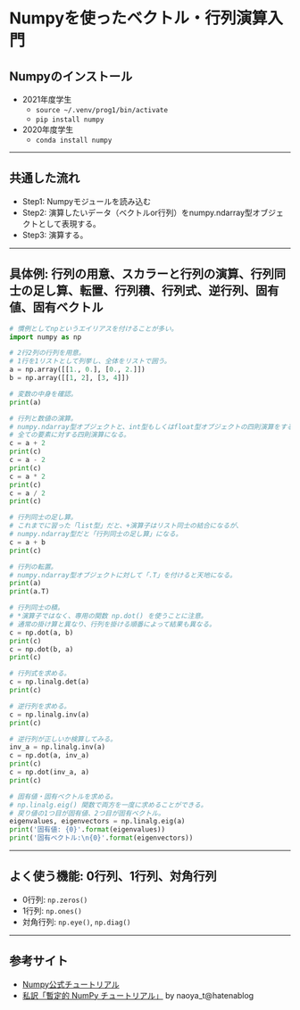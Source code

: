 # Numpyを使ったベクトル・行列演算入門

## Numpyのインストール
- 2021年度学生
  - ``source ~/.venv/prog1/bin/activate``
  - ``pip install numpy``
- 2020年度学生
  - ``conda install numpy``

---
## 共通した流れ
- Step1: Numpyモジュールを読み込む
- Step2: 演算したいデータ（ベクトルor行列）をnumpy.ndarray型オブジェクトとして表現する。
- Step3: 演算する。

---
## 具体例: 行列の用意、スカラーと行列の演算、行列同士の足し算、転置、行列積、行列式、逆行列、固有値、固有ベクトル
```python
# 慣例としてnpというエイリアスを付けることが多い。
import numpy as np

# 2行2列の行列を用意。
# 1行を1リストとして列挙し、全体をリストで囲う。
a = np.array([[1., 0.], [0., 2.]])
b = np.array([[1, 2], [3, 4]])

# 変数の中身を確認。
print(a)

# 行列と数値の演算。
# numpy.ndarray型オブジェクトと、int型もしくはfloat型オブジェクトの四則演算をすると、
# 全ての要素に対する四則演算になる。
c = a + 2
print(c)
c = a - 2
print(c)
c = a * 2
print(c)
c = a / 2
print(c)

# 行列同士の足し算。
# これまでに習った「list型」だと、+演算子はリスト同士の結合になるが、
# numpy.ndarray型だと「行列同士の足し算」になる。
c = a + b
print(c)

# 行列の転置。
# numpy.ndarray型オブジェクトに対して「.T」を付けると天地になる。
print(a)
print(a.T)

# 行列同士の積。
# *演算子ではなく、専用の関数 np.dot() を使うことに注意。
# 通常の掛け算と異なり、行列を掛ける順番によって結果も異なる。
c = np.dot(a, b)
print(c)
c = np.dot(b, a)
print(c)

# 行列式を求める。
c = np.linalg.det(a)
print(c)

# 逆行列を求める。
c = np.linalg.inv(a)
print(c)

# 逆行列が正しいか検算してみる。
inv_a = np.linalg.inv(a)
c = np.dot(a, inv_a)
print(c)
c = np.dot(inv_a, a)
print(c)

# 固有値・固有ベクトルを求める。
# np.linalg.eig() 関数で両方を一度に求めることができる。
# 戻り値の1つ目が固有値、2つ目が固有ベクトル。
eigenvalues, eigenvectors = np.linalg.eig(a)
print('固有値: {0}'.format(eigenvalues))
print('固有ベクトル:\n{0}'.format(eigenvectors))
```

---
## よく使う機能: 0行列、1行列、対角行列
- 0行列: ``np.zeros()``
- 1行列: ``np.ones()``
- 対角行列: ``np.eye()``, ``np.diag()``

---
## 参考サイト
- [Numpy公式チュートリアル](https://docs.scipy.org/doc/numpy/user/quickstart.html)
- [私訳「暫定的 NumPy チュートリアル」](http://naoyat.hatenablog.jp/entry/2011/12/29/021414) by naoya_t@hatenablog
